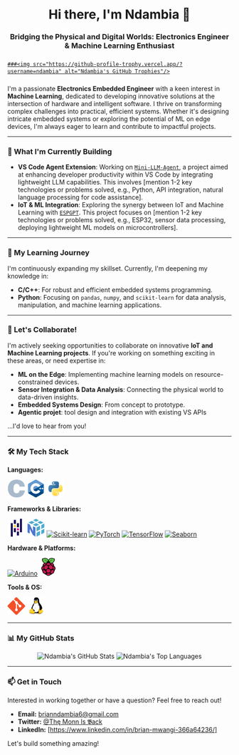 <h1 align="center">Hi there, I'm Ndambia 👋</h1>
<h3 align="center">Bridging the Physical and Digital Worlds: Electronics Engineer & Machine Learning Enthusiast</h3>

### <p align="center">
 ### <a href="https://github.com/ryo-ma/github-profile-trophy">
    ###<img src="https://github-profile-trophy.vercel.app/?username=ndambia" alt="Ndambia's GitHub Trophies"/>
  ### </a>
### </p>

I'm a passionate **Electronics Embedded Engineer** with a keen interest in **Machine Learning**, dedicated to developing innovative solutions at the intersection of hardware and intelligent software. I thrive on transforming complex challenges into practical, efficient systems. Whether it's designing intricate embedded systems or exploring the potential of ML on edge devices, I'm always eager to learn and contribute to impactful projects.

---

### 🚀 What I'm Currently Building

*   **VS Code Agent Extension**: Working on [`Mini-LLM-Agent`](https://github.com/Ndambia/Mini-LLM-Agent.git), a project aimed at enhancing developer productivity within VS Code by integrating lightweight LLM capabilities. This involves [mention 1-2 key technologies or problems solved, e.g., Python, API integration, natural language processing for code assistance].
*   **IoT & ML Integration**: Exploring the synergy between IoT and Machine Learning with [`ESPGPT`](https://github.com/Ndambia/ESPGPT.git). This project focuses on [mention 1-2 key technologies or problems solved, e.g., ESP32, sensor data processing, deploying lightweight ML models on microcontrollers].

---

### 🌱 My Learning Journey

I'm continuously expanding my skillset. Currently, I'm deepening my knowledge in:
*   **C/C++**: For robust and efficient embedded systems programming.
*   **Python**: Focusing on `pandas`, `numpy`, and `scikit-learn` for data analysis, manipulation, and machine learning applications.

---

### 🤝 Let's Collaborate!

I'm actively seeking opportunities to collaborate on innovative **IoT and Machine Learning projects**. If you're working on something exciting in these areas, or need expertise in:
*   **ML on the Edge**: Implementing machine learning models on resource-constrained devices.
*   **Sensor Integration & Data Analysis**: Connecting the physical world to data-driven insights.
*   **Embedded Systems Design**: From concept to prototype.
*   **Agentic projet**: tool design and integration with existing VS APIs

...I'd love to hear from you!

---

### 🛠️ My Tech Stack

**Languages:**
<p align="left">
  <a href="https://www.cprogramming.com/" target="_blank" rel="noreferrer"><img src="https://raw.githubusercontent.com/devicons/devicon/master/icons/c/c-original.svg" alt="C" width="40" height="40"/></a>
  <a href="https://www.w3schools.com/cpp/" target="_blank" rel="noreferrer"><img src="https://raw.githubusercontent.com/devicons/devicon/master/icons/cplusplus/cplusplus-original.svg" alt="C++" width="40" height="40"/></a>
  <a href="https://www.python.org" target="_blank" rel="noreferrer"><img src="https://raw.githubusercontent.com/devicons/devicon/master/icons/python/python-original.svg" alt="Python" width="40" height="40"/></a>
</p>

**Frameworks & Libraries:**
<p align="left">
  <a href="https://pandas.pydata.org/" target="_blank" rel="noreferrer"><img src="https://raw.githubusercontent.com/devicons/devicon/2ae2a900d2f041da66e950e4d48052658d850630/icons/pandas/pandas-original.svg" alt="Pandas" width="40" height="40"/></a>
  <a href="https://numpy.org/" target="_blank" rel="noreferrer"><img src="https://raw.githubusercontent.com/devicons/devicon/master/icons/numpy/numpy-original.svg" alt="NumPy" width="40" height="40"/></a>
  <a href="https://scikit-learn.org/" target="_blank" rel="noreferrer"><img src="https://upload.wikimedia.org/wikipedia/commons/0/05/Scikit_learn_logo_small.svg" alt="Scikit-learn" width="40" height="40"/></a>
  <a href="https://pytorch.org/" target="_blank" rel="noreferrer"><img src="https://www.vectorlogo.zone/logos/pytorch/pytorch-icon.svg" alt="PyTorch" width="40" height="40"/></a>
  <a href="https://www.tensorflow.org" target="_blank" rel="noreferrer"><img src="https://www.vectorlogo.zone/logos/tensorflow/tensorflow-icon.svg" alt="TensorFlow" width="40" height="40"/></a>
  <a href="https://seaborn.pydata.org/" target="_blank" rel="noreferrer"><img src="https://seaborn.pydata.org/_images/logo-mark-lightbg.svg" alt="Seaborn" width="40" height="40"/></a>
</p>

**Hardware & Platforms:**
<p align="left">
  <a href="https://www.arduino.cc/" target="_blank" rel="noreferrer"><img src="https://cdn.worldvectorlogo.com/logos/arduino-1.svg" alt="Arduino" width="40" height="40"/></a>
  <a href="https://www.raspberrypi.org/" target="_blank" rel="noreferrer"><img src="https://raw.githubusercontent.com/devicons/devicon/master/icons/raspberrypi/raspberrypi-original.svg" alt="Raspberry Pi" width="40" height="40"/></a>
  <!-- Add ESP32/ESP8266 if applicable -->
</p>

**Tools & OS:**
<p align="left">
  <a href="https://git-scm.com/" target="_blank" rel="noreferrer"><img src="https://raw.githubusercontent.com/devicons/devicon/master/icons/git/git-original.svg" alt="Git" width="40" height="40"/></a>
  <a href="https://www.linux.org/" target="_blank" rel="noreferrer"><img src="https://raw.githubusercontent.com/devicons/devicon/master/icons/linux/linux-original.svg" alt="Linux" width="40" height="40"/></a>
  <!-- Add other relevant tools like Docker, VS Code etc. -->
</p>

---

### 📊 My GitHub Stats

<p align="center">
  <img src="https://github-readme-stats.vercel.app/api?username=ndambia&show_icons=true&locale=en&theme=tokyonight" alt="Ndambia's GitHub Stats"/>
  <img src="https://github-readme-stats.vercel.app/api/top-langs/?username=ndambia&layout=compact&locale=en&theme=tokyonight" alt="Ndambia's Top Languages"/>
</p>

---

### 📫 Get in Touch

Interested in working together or have a question? Feel free to reach out!
*   **Email:** [brianndambia6@gmail.com](mailto:brianndambia6@gmail.com)
*   **Twitter:** <a href="https://twitter.com/Thę Monn ls 𝕭ack" target="_blank">@Thę Monn ls 𝕭ack</a>
*   **LinkedIn:** [https://www.linkedin.com/in/brian-mwangi-366a64236/] <!-- Add your LinkedIn URL here -->

Let's build something amazing!
